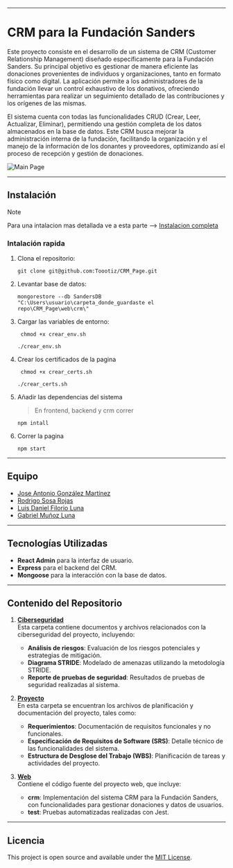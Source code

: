 
---

# CRM para la Fundación Sanders

Este proyecto consiste en el desarrollo de un sistema de CRM (Customer Relationship Management) diseñado específicamente para la Fundación Sanders. Su principal objetivo es gestionar de manera eficiente las donaciones provenientes de individuos y organizaciones, tanto en formato físico como digital. La aplicación permite a los administradores de la fundación llevar un control exhaustivo de los donativos, ofreciendo herramientas para realizar un seguimiento detallado de las contribuciones y los orígenes de las mismas.

El sistema cuenta con todas las funcionalidades CRUD (Crear, Leer, Actualizar, Eliminar), permitiendo una gestión completa de los datos almacenados en la base de datos. Este CRM busca mejorar la administración interna de la fundación, facilitando la organización y el manejo de la información de los donantes y proveedores, optimizando así el proceso de recepción y gestión de donaciones.

<img title="Main Page" src="https://i.imgur.com/HJClhw9.png">

---

## Instalación 

> [!NOTE]
> Para una intalacion mas detallada ve a esta parte --> [Instalacion completa](Web/crm/)

### Intalación rapida
1. Clona el repositorio:

    ```git
    git clone git@github.com:Toootiz/CRM_Page.git
    ```
2. Levantar base de datos: 
    ```
    mongorestore --db SandersDB "C:\Users\usuario\carpeta_donde_guardaste el repo\CRM_Page\web\crm\"
    ```
3. Cargar las variables de entorno:

   ```gitbash
    chmod +x crear_env.sh
   ```

   ```gitbash
   ./crear_env.sh
   ```

4. Crear los certificados de la pagina

   ```gitbash
    chmod +x crear_certs.sh
   ```

   ```gitbash
   ./crear_certs.sh
   ```
5. Añadir las dependencias del sistema
   > En frontend, backend y crm correr
   ```gitbash
   npm intall
   ```
6. Correr la pagina
   ```gitbash
   npm start
   ```
---
## Equipo

- [Jose Antonio González Martínez](https://github.com/JoseGlezMtz)
- [Rodrigo Sosa Rojas](https://github.com/RoSosaTEC)
- [Luis Daniel Filorio Luna](https://github.com/luisda25)
- [Gabriel Muñoz Luna](https://github.com/Toootiz)

---
## Tecnologías Utilizadas

- **React Admin** para la interfaz de usuario.
- **Express** para el backend del CRM.
- **Mongoose** para la interacción con la base de datos.

---
## Contenido del Repositorio

1. **[Ciberseguridad](Ciberseguridad/)**  
   Esta carpeta contiene documentos y archivos relacionados con la ciberseguridad del proyecto, incluyendo:
   - **Análisis de riesgos**: Evaluación de los riesgos potenciales y estrategias de mitigación.
   - **Diagrama STRIDE**: Modelado de amenazas utilizando la metodología STRIDE.
   - **Reporte de pruebas de seguridad**: Resultados de pruebas de seguridad realizadas al sistema.

2. **[Proyecto](Proyecto/)**  
   En esta carpeta se encuentran los archivos de planificación y documentación del proyecto, tales como:
   - **Requerimientos**: Documentación de requisitos funcionales y no funcionales.
   - **Especificación de Requisitos de Software (SRS)**: Detalle técnico de las funcionalidades del sistema.
   - **Estructura de Desglose del Trabajo (WBS)**: Planificación de tareas y actividades del proyecto.

3. **[Web](Web/)**  
   Contiene el código fuente del proyecto web, que incluye:
   - **crm**: Implementación del sistema CRM para la Fundación Sanders, con funcionalidades para gestionar donaciones y datos de usuarios.
   - **test**: Pruebas automatizadas realizadas con Jest.

---
## Licencia

This project is open source and available under the [MIT License](LICENSE).
